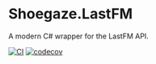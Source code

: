 # Shoegaze.LastFM
A modern C# wrapper for the LastFM API.

[![CI](https://github.com/SHOEGAZEssb/Shoegaze.LastFM/actions/workflows/ci.yml/badge.svg?branch=main)](https://github.com/SHOEGAZEssb/Shoegaze.LastFM/actions/workflows/ci.yml)
[![codecov](https://codecov.io/gh/SHOEGAZEssb/Shoegaze.LastFM/branch/main/graph/badge.svg)](https://codecov.io/gh/SHOEGAZEssb/Shoegaze.LastFM)